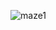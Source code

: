 ![maze1](https://user-images.githubusercontent.com/27669530/164220740-9b71c323-93ad-4aa0-95c2-75c10290b512.gif)
